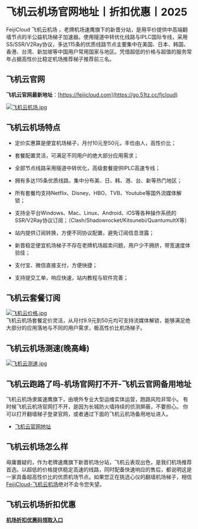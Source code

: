 # 飞机云机场官网地址丨折扣优惠丨2025
FeijiCloud 飞机云机场 ，老牌机场速鹰旗下的新晋分站，是用平价提供中高端翻墙节点的半公益机场梯子加速器。使用隧道中转优化线路与IPLC国际专线，采用SS/SSR/V2Ray协议，多达115条的优质线路节点主要集中在美国、日本、韩国、香港、台湾、新加坡等中国用户常用国家与地区。凭借超低的价格与超值的服务常年占据高性价比稳定机场推荐梯子推荐前三名。

## 飞机云官网
**飞机云官网最新地址**：[https://feijicloud.com](https://go.51tz.cc/fjcloud)

[![飞机云机场.jpg](https://s2.loli.net/2024/02/23/plBxnmfL7FY5orv.jpg)](https://go.51tz.cc/fjcloud)

## 飞机云机场特点
* 定价实惠算是便宜机场梯子，月付10元至50元，丰俭由人，高性价比；

* 套餐配置灵活，可满足不同用户的绝大部分应用需求；

* 全部节点线路采用隧道中转优化，高级套餐提供IPLC高速专线；

* 拥有多达115条优质线路，集中分布美、日、韩、港、台、新等热门地区；

* 所有套餐均支持Netflix、Disney、HBO、TVB、Youtube等国外流媒体解锁；

* 支持全平台Windows、Mac、Linux、Android、iOS等各种操作系统的SSR/V2Ray协议订阅；（Clash/Shadowrocket/Kitsunebi/QuantumultX等）

* 站内提供订阅转换，方便不同协议配置，避免订阅信息泄露；

* 新晋稳定便宜机场梯子不存在老牌机场超卖问题，用户少不拥挤，带宽速度体验佳；

* 支付宝、微信直接支付，方便快捷；

* 支持提交工单，响应快速，站内教程与软件完善；

## 飞机云套餐订阅
[![飞机云价格.jpg](https://s2.loli.net/2023/12/08/W8rY2pE9oeVcJnm.jpg)](https://go.51tz.cc/fjcloud)  
飞机云机场套餐定价灵活，从月付9.9元到50元均可支持流媒体解锁，能够满足绝大部分的应用落地与不同的用户需求，极高性价比机场梯子。

## 飞机云机场测速(晚高峰)
[![飞机云测速.jpg](https://s2.loli.net/2023/12/08/TElmno8SFXc7Lfw.jpg)](https://go.51tz.cc/fjcloud)

## 飞机云跑路了吗-机场官网打不开-飞机云官网备用地址
飞机云机场隶属速鹰旗下，由境外专业大型运维实体运营，跑路风险非常小。
有时候飞机云机场官网打不开，是因为长城防火墙持续的侦测屏蔽，不要担心。
你可以打开翻墙梯子登录官网，或者通过下面的飞机云机场备用地址进入。
* [飞机云官网地址](https://go.51tz.cc/fjcloud)


## 飞机云机场怎么样
毋庸置疑的，作为老牌速鹰旗下新晋机场分站，飞机云表现出色，是我们机场推荐首选。以超低的价格提供稳定高速的线路，同时配备快速响应的售后，都说明这是一家具备超高性价比的优质机场节点。如果您正在挑选心仪的翻墙机场梯子，相信[FeijiCloud-飞机云机场](https://go.51tz.cc/fjcloud)绝对不会令您失望。

## 飞机云机场折扣优惠
[**机场折扣优惠码领取入口**](https://ihaoke.vip/discount/)

